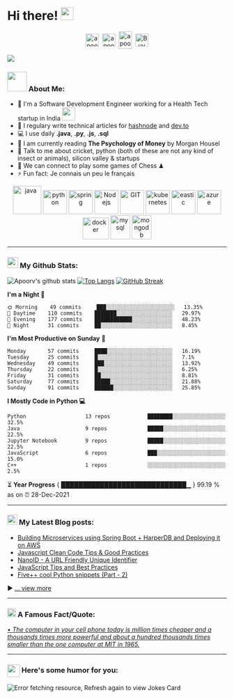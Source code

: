 # Hi there! <img src="https://github.com/TheDudeThatCode/TheDudeThatCode/blob/master/Assets/Hi.gif" width="29px">
<p align="center">
<a href="https://twitter.com/apoorv__tyagi" target="blank"><img align="center" src="https://cdn.jsdelivr.net/npm/simple-icons@3.0.1/icons/twitter.svg" alt="apoorv__tyagi" height="30" width="30" /></a>&nbsp;
<a href="https://linkedin.com/in/apoorvtyagi" target="blank"><img align="center" src="https://cdn.jsdelivr.net/npm/simple-icons@3.0.1/icons/linkedin.svg" alt="apoorvtyagi" height="30" width="30" /></a>&nbsp;
<a href="http://discord.com/users/apoorv#4040" target="blank"><img align="center" src="https://cdn.jsdelivr.net/npm/simple-icons@3.0.1/icons/discord.svg" alt="apoorv#4040" height="40" width="30" /></a>&nbsp;
<a href="https://www.buymeacoffee.com/apoorvtyagi"><img align="center" alt="Buy me a Coffee" width="30px" src="https://cdn.jsdelivr.net/npm/simple-icons@3.0.1/icons/buymeacoffee.svg" /></a>
</p>

![](https://camo.githubusercontent.com/992babdffd8c74a1502de375fbdf7e4d54773242/68747470733a2f2f6d656469612e67697068792e636f6d2f6d656469612f53576f536b4e36447854737a71494b4571762f67697068792e676966)

### <img src="https://github.com/TheDudeThatCode/TheDudeThatCode/blob/master/Assets/Developer.gif" width="45px"> About Me:
- 🏦 I'm a Software Development Engineer working for a Health Tech startup in India 
      <img src="https://media.giphy.com/media/WUlplcMpOCEmTGBtBW/giphy.gif" width="30">
- 📝 I regulary write technical articles for [hashnode](https://apoorvtyagi.tech/) and [dev.to](https://dev.to/apoorvtyagi)
- 💻 I use daily **.java**, **.py**, **.js**, **.sql**
- 📖 I am currently reading **The Psychology of Money** by Morgan Housel
- 💬 Talk to me about cricket, python (both of these are not any kind of insect or animals), silicon valley & startups
- 👯 We can connect to play some games of Chess ♟
- ⚡ Fun fact: Je connais un peu le français

<p align="center">
      <img src="https://www.vectorlogo.zone/logos/java/java-icon.svg" alt="java" width="65" height="65"/> 
      <img src="https://www.vectorlogo.zone/logos/python/python-icon.svg" alt="python" width="55" height="55"/>
      <img src="https://www.vectorlogo.zone/logos/springio/springio-icon.svg" alt="spring" width="55" height="55"/>
      <img src="https://www.vectorlogo.zone/logos/nodejs/nodejs-icon.svg" alt="Nodejs" width="55" height="55"/>
      <img src="https://www.vectorlogo.zone/logos/git-scm/git-scm-icon.svg" alt="GIT" width="55" height="55"/> 
      <img src="https://www.vectorlogo.zone/logos/kubernetes/kubernetes-icon.svg" alt="kubernetes" width="55" height="55"/>
      <img src="https://www.vectorlogo.zone/logos/elastic/elastic-icon.svg" alt="eastic" width="55" height="55"/>
      <img src="https://www.vectorlogo.zone/logos/microsoft_azure/microsoft_azure-icon.svg" alt="azure" width="55" height="55"/>
      <img src="https://www.vectorlogo.zone/logos/docker/docker-official.svg" alt="docker" width="60" height="50"/>
      <img src="https://www.vectorlogo.zone/logos/mysql/mysql-icon.svg" alt="mysql" width="45" height="55"/>
      <img src="https://www.vectorlogo.zone/logos/mongodb/mongodb-icon.svg" alt="mongodb" width="45" height="55"/>
</p>

---
### <img src='https://media1.giphy.com/media/du3J3cXyzhj75IOgvA/giphy.gif?cid=ecf05e47x2g034i9pzwtzzsd3xgg2w9nr94t4tflbbgo3008&rid=giphy.gif' width='25px'> My Github Stats:
![Apoorv's github stats](https://github-readme-stats.vercel.app/api?username=apoorvtyagi&show_icons=true&title_color=ffc857&icon_color=8ac926&text_color=daf7dc&bg_color=151515&hide=issues&count_private=true&include_all_commits=true)
[![Top Langs](https://github-readme-stats.vercel.app/api/top-langs/?username=apoorvtyagi&layout=compact&text_color=daf7dc&bg_color=151515&hide=css,html,php)](https://github.com/anuraghazra/github-readme-stats)
[![GitHub Streak](https://github-readme-streak-stats.herokuapp.com/?user=ApoorvTyagi&theme=dark)](https://git.io/streak-stats)

<!--START_SECTION:waka-->
**I'm a Night 🦉** 

```text
🌞 Morning    49 commits     ███░░░░░░░░░░░░░░░░░░░░░░   13.35% 
🌆 Daytime    110 commits    ███████░░░░░░░░░░░░░░░░░░   29.97% 
🌃 Evening    177 commits    ████████████░░░░░░░░░░░░░   48.23% 
🌙 Night      31 commits     ██░░░░░░░░░░░░░░░░░░░░░░░   8.45%

```
**I'm Most Productive on Sunday** 📅 

```text
Monday       57 commits     ████░░░░░░░░░░░░░░░░░░░░░   16.19% 
Tuesday      25 commits     █░░░░░░░░░░░░░░░░░░░░░░░░   7.1% 
Wednesday    49 commits     ███░░░░░░░░░░░░░░░░░░░░░░   13.92% 
Thursday     22 commits     █░░░░░░░░░░░░░░░░░░░░░░░░   6.25% 
Friday       31 commits     ██░░░░░░░░░░░░░░░░░░░░░░░   8.81% 
Saturday     77 commits     █████░░░░░░░░░░░░░░░░░░░░   21.88% 
Sunday       91 commits     ██████░░░░░░░░░░░░░░░░░░░   25.85%

```


**I Mostly Code in Python 💻** 

```text
Python                   13 repos            ████████░░░░░░░░░░░░░░░░░   32.5% 
Java                     9 repos             █████░░░░░░░░░░░░░░░░░░░░   22.5% 
Jupyter Notebook         9 repos             █████░░░░░░░░░░░░░░░░░░░░   22.5% 
JavaScript               6 repos             ███░░░░░░░░░░░░░░░░░░░░░░   15.0% 
C++                      1 repos             ░░░░░░░░░░░░░░░░░░░░░░░░░   2.5%

```



<!--END_SECTION:waka-->

⏳ **Year Progress** { █████████████████████████████▁ } 99.19 % as on ⏰ 28-Dec-2021

---

### <img src = "https://media1.giphy.com/media/JZ40cnfnN11KycrvMF/giphy.gif?cid=ecf05e47a0n3gi1bfqntqmob8g9aid1oyj2wr3ds3mg700bl&rid=giphy.gif" width = 23px> My Latest Blog posts:
<!-- BLOG-POST-LIST:START -->
- [Building Microservices using Spring Boot + HarperDB and Deploying it on AWS](https://apoorvtyagi.tech/building-microservices-using-spring-boot-harperdb-and-deploying-it-on-aws)
- [Javascript Clean Code Tips &amp; Good Practices](https://apoorvtyagi.tech/javascript-clean-code-tips-and-good-practices)
- [NanoID - A URL Friendly Unique Identifier](https://apoorvtyagi.tech/nanoid-url-friendly-unique-id)
- [JavaScript Tips and Best Practices](https://apoorvtyagi.tech/javascript-tips-and-best-practices)
- [Five++ cool Python snippets &lpar;Part - 2&rpar;](https://apoorvtyagi.tech/five-cool-python-snippets-part-2)
<!-- BLOG-POST-LIST:END -->

▶ [... view more](https://apoorvtyagi.tech/)

---

### <img alt="GIF" src="https://github.com/TheDudeThatCode/TheDudeThatCode/blob/master/Assets/hmm.gif" width="20vw" /> A Famous Fact/Quote:
<a href="https://github.com/marketplace/actions/quote-readme">
<!--STARTS_HERE_QUOTE_README-->
• <i>The computer in your cell phone today is million times cheaper and a thousands times more powerful and about a hundred thousands times smaller than the one computer at MIT in 1965.</i>
<!--ENDS_HERE_QUOTE_README-->
</a>

---

### <img align ='center' src='https://media2.giphy.com/media/UQDSBzfyiBKvgFcSTw/giphy.gif?cid=ecf05e47p3cd513axbek3f56ti3jzizq8hincw20jauyyfyw&rid=giphy.gif' width ='29px'> Here's some humor for you:
<img src="https://readme-jokes.vercel.app/api" alt="Error fetching resource, Refresh again to view Jokes Card" />

